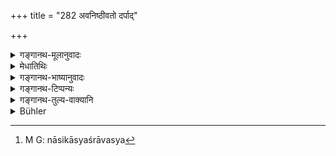+++
title = "282 अवनिष्ठीवतो दर्पाद्"

+++

<details><summary>गङ्गानथ-मूलानुवादः</summary>

If, out of arrogance, he spits, the king should have his two lips cut off; if he urinates, then his penis; and if he breaks wind, his anus.—(282)
</details>

<details><summary>मेधातिथिः</summary>

मूत्रेणावसिञ्चतो ऽभिमुखं वा तदवमानार्थं क्षिपतो ऽसत्य् अपि संस्पर्शे ऽवमानयते मूत्रेणेति निष्कर्तव्यः । समानफलत्वाद् एतस्यापि दण्डो ऽयम् । **निष्टीवनं** नासिकास्यश्रावः । तस्य[^२२९] घ्राणेन क्षेपे नासापुटच्छेदः, "येनाङ्गेन" (म्ध् ८.२७९) इत्य् उक्तत्वात् । **शर्धनं** कुत्सितो गुदशब्दः । **दर्पान्** न प्रमादात् ॥ ८.२८२ ॥


[^२२९]:
     M G: nāsikāsyaśrāvasya
</details>

<details><summary>गङ्गानथ-भाष्यानुवादः</summary>

If he sprinkles urine on his superior, or passes urine in his presence, with a view to insult him,—then, even though the urine may not actually touch the man, yet, in as much as he insults his superior with ‘urination,’ the penis shall he cut off.

This same rule applies to the case of *semen*; as the effect is the same in this ease also.

‘Spitting’ consists in letting the fluid pass out of the nostrils or the mouth. Hence if it is done through the nostrils, it is the nostrils that have to be cut off; in accordance with what has been said (under 279) regarding the punishment to be inflicted upon that limb with which the offence has been committed.

‘*Breaking wind*’—is making an improper sound with the anus.

All this is to be punished, when done ‘*out of arrogance*’ and not when done by chance.—(282)
</details>

<details><summary>गङ्गानथ-टिप्पन्यः</summary>

This verse is quoted in *Vivādaratnākara* (p. 268), which adds the
following notes:—‘*Āvaniṣṭhīvato darpāt*’, through arrogance spitting on
the superior,—‘*avamūtrayataḥ*,’ sprinkling urine,—‘*avaśardhayataḥ*,’
passing wind through the anus with a loud sound;—in *Aparārka* (p. 814),
which takes it as prescribing the penalty for the *Śūdra* doing these
things upon twice-born persons;—in *Parāśaramādhava* (Vyavahāra, p,
288);—in *Mitākṣarā*, (2. 115) where *Bālambhaṭṭī* remarks that the acts
here mentioned are indications of disregard and contempt;—and in
*Vivādacintāmaṇi* (Calcutta, pp. 75 and 73).
</details>

<details><summary>गङ्गानथ-तुल्य-वाक्यानि</summary>

*Viṣṇu* (5.21-22).—‘If he spits on him, he shall lose both lips;—if he
breaks wind against him, his hind-parts.’

*Arthaśāstra* (p. 106).—‘If he touches one with unclean limbs, or with
the feet, or with spittings, he shall be fined 6 *Paṇas*; if with vomits
or urine or ordure, 12 *Paṇas*; if he touches the body above the navel,
the double of these; if on the head, then four times. This among equals.
If one does all this to a superior, then the fine shall be double; half
only if it is done inadvertently.’

*Nārada* (15-16. 27).—‘If, through arrogance, he spits on a superior,
the King shall have both his lips to be cut off; if he makes water on
him, the penis: if he breaks wind against him, the buttocks.’

*Yājñavalkya* (2.213-214).—‘If one touches another person with ashes, or
mud, or dust,—the fine shall be 10 *Paṇa*.s; if he touches him with an
unclean hand, or with the foot, or with spittings, the fine shall be
double of that. This refers to the case of equals; if the offence is
against another man’s wife, or against superior persons, the fine shall
be double; if against inferiors, it shall be half; there is to be no
punishment if all this is done under the influence of liquor and such
things.’

*Kātyāyana* (Aparārka, p. 813).—‘The fine is to be quadrupled if one
touches another person with vomitings, urine or ordure; and sixfold if
the middle of the body is touched; and eightfold, if the head is
touched.’

*Hārīta* (Vivādaratnākara, p. 266).—‘If one of a lower caste catches
hold of the neck, or breasts or hair or mouth of a person of the higher
caste, the fine shall be 30; 63, for uprooting his hair and for
threatening him.’
</details>

<details><summary>Bühler</summary>

282	If out of arrogance he spits (on a superior), the king shall cause both his lips to be cut off; if he urines (on him), the penis; if he breaks wind (against him), the anus.
</details>

